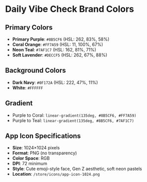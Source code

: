# Daily Vibe Check Brand Colors

## Primary Colors
- **Primary Purple**: `#8B5CF6` (HSL: 262, 83%, 58%)
- **Coral Orange**: `#FF7A59` (HSL: 11, 100%, 67%)
- **Neon Teal**: `#7AF1C7` (HSL: 162, 81%, 71%)
- **Soft Lavender**: `#DECCF5` (HSL: 262, 67%, 88%)

## Background Colors
- **Dark Navy**: `#0F172A` (HSL: 222, 47%, 11%)
- **White**: `#FFFFFF`

## Gradient
- Purple to Coral: `linear-gradient(135deg, #8B5CF6, #FF7A59)`
- Purple to Teal: `linear-gradient(135deg, #8B5CF6, #7AF1C7)`

## App Icon Specifications
- **Size**: 1024×1024 pixels
- **Format**: PNG (no transparency)
- **Color Space**: RGB
- **DPI**: 72 minimum
- **Style**: Cute emoji-style face, Gen Z aesthetic, soft neon pastels
- **Location**: `/store/icons/app-icon-1024.png`
